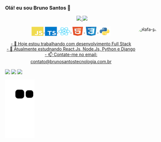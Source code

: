### Olá! eu sou Bruno Santos 👋
<div align="center">
  <a href="https://github.com/brunosanntos">
  <img height="180em" src="https://github-readme-stats.vercel.app/api?username=brunosanntos&show_icons=true&theme=dracula&include_all_commits=true&count_private=true"/>
  <img height="180em" src="https://github-readme-stats.vercel.app/api/top-langs/?username=brunosanntos&layout=compact&langs_count=7&theme=dracula"/>
</div>
<div style="display: inline_block" align="center"><br>
  <img align="center" alt="Bruno-Js" height="30" width="40" src="https://raw.githubusercontent.com/devicons/devicon/master/icons/javascript/javascript-plain.svg">
  <img align="center" alt="Bruno-Ts" height="30" width="40" src="https://raw.githubusercontent.com/devicons/devicon/master/icons/typescript/typescript-plain.svg">
  <img align="center" alt="Bruno-React" height="30" width="40" src="https://raw.githubusercontent.com/devicons/devicon/master/icons/react/react-original.svg">
  <img align="center" alt="Bruno-HTML" height="30" width="40" src="https://raw.githubusercontent.com/devicons/devicon/master/icons/html5/html5-original.svg">
  <img align="center" alt="Bruno-CSS" height="30" width="40" src="https://raw.githubusercontent.com/devicons/devicon/master/icons/css3/css3-original.svg">
  <img align="center" alt="Bruno-Python" height="30" width="40" src="https://raw.githubusercontent.com/devicons/devicon/master/icons/python/python-original.svg">
 <img align="right" alt="Rafa-pic" height="150" style="border-radius:50px;" src="https://c.tenor.com/8az9M32_Vf4AAAAC/gumball-flossing.gif">
</div>
  <br>
  <div align="center">
  - 🔭 Hoje estou trabalhando com desenvolvimento Full Stack<br>
  - 🌱 Atualmente estudnando React.Js, Node.Js, Python e Django<br>
  - 📫 Contate-me no email: contato@brunosantostecnologia.com.br<br>
  </div>
  <br>
  <div> 
  <a href="https://instagram.com/brunno_cristiano" target="_blank"><img src="https://img.shields.io/badge/-Instagram-%23E4405F?style=for-the-badge&logo=instagram&logoColor=white" target="_blank"></a>
  <a href = "mailto:contato@brunosantostecnologi.com.br"><img src="https://img.shields.io/badge/-Gmail-%23333?style=for-the-badge&logo=gmail&logoColor=white" target="_blank"></a>
  <a href="https://www.linkedin.com/in/bruno-c-ba2302135/" target="_blank"><img src="https://img.shields.io/badge/-LinkedIn-%230077B5?style=for-the-badge&logo=linkedin&logoColor=white" target="_blank"></a> 
 
  ![Snake animation](https://github.com/brunosanntos/brunosanntos/blob/output/github-contribution-grid-snake.svg)
 
</div>
